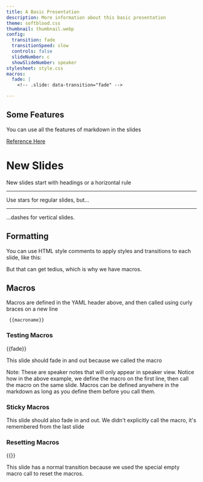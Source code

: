 ```yaml
---
title: A Basic Presentation
description: More information about this basic presentation
theme: softblood.css
thumbnail: thumbnail.webp
config:
  transition: fade
  transitionSpeed: slow
  controls: false
  slideNumber: c
  showSlideNumber: speaker
stylesheet: style.css
macros:
  fade: |
    <!-- .slide: data-transition="fade" -->

---
```


<!-- Example presentation content below: -->
## Some Features

You can use all the features of markdown in the slides

[Reference Here](https://revealjs.com/markdown/)

# New Slides

New slides start with headings or a horizontal rule

***

Use stars for regular slides, but...

---

...dashes for vertical slides.

## Formatting

You can use HTML style comments to apply
styles and transitions to each slide, like this:

<!-- .slide: data-transition="slide-in fade-out" -->

But that can get tedius, which is why we have macros. 

## Macros
Macros are defined in the YAML header above, and then
called using curly braces on a new line
```macro
 {{macroname}}
```

### Testing Macros

{{fade}}

This slide should fade in and out because we called the macro

Note: These are speaker notes that will only appear in speaker view. 
Notice how in the above example, we define the macro on the first line,
then call the macro on the same slide.
Macros can be defined anywhere in the markdown as long as you define
them before you call them.


### Sticky Macros

This slide should also fade in and out. We didn't explicitly 
call the macro, it's remembered from the last slide

### Resetting Macros

{{}}

This slide has a normal transition because we used the special empty macro
call to reset the macros.

